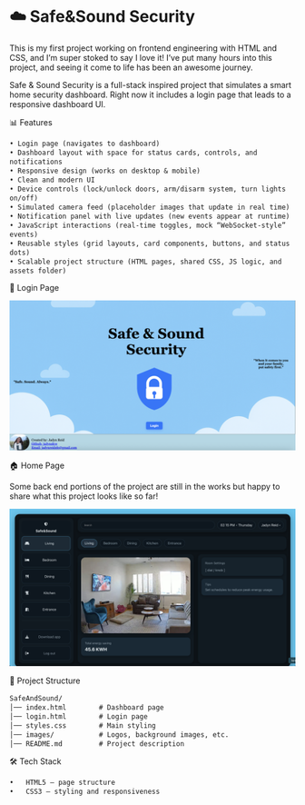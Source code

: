 # ☁️ Safe&Sound Security

This is my first project working on frontend engineering with HTML and CSS, and I’m super stoked to say I love it!
I’ve put many hours into this project, and seeing it come to life has been an awesome journey.

Safe & Sound Security is a full-stack inspired project that simulates a smart home security dashboard.
Right now it includes a login page that leads to a responsive dashboard UI.

📊 Features

	• Login page (navigates to dashboard)
	• Dashboard layout with space for status cards, controls, and notifications
	• Responsive design (works on desktop & mobile)
	• Clean and modern UI
    • Device controls (lock/unlock doors, arm/disarm system, turn lights on/off)
	• Simulated camera feed (placeholder images that update in real time)
	• Notification panel with live updates (new events appear at runtime)
	• JavaScript interactions (real-time toggles, mock “WebSocket-style” events)
	• Reusable styles (grid layouts, card components, buttons, and status dots)
	• Scalable project structure (HTML pages, shared CSS, JS logic, and assets folder)
 
🔑 Login Page

 ![Screenshot](S&S.png)

🏠 Home Page

Some back end portions of the project are still in the works but happy to share what this project looks like so far!

 ![Screenshot](dashboard.png)


📂 Project Structure

    SafeAndSound/
    │── index.html        # Dashboard page
    │── login.html        # Login page
    │── styles.css        # Main styling
    │── images/           # Logos, background images, etc.
    │── README.md         # Project description

🛠️ Tech Stack

	•	HTML5 – page structure
	•	CSS3 – styling and responsiveness
